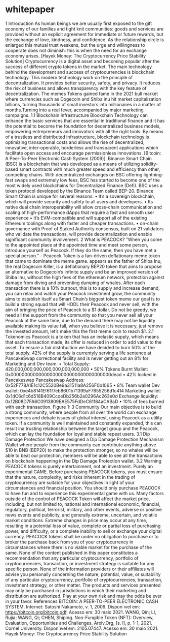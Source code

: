 # whitepaper
1 Introduction As human beings we are usually first exposed to the gift economy of our families and tight knit communities: goods and services are provided without an explicit agreement for immediate or future rewards, but the exchange of love, kindness, and confidence. As the relationship circle is enlarged this mutual trust weakens, but the urge and willingness to cooperate does not diminish: this is when the need for an exchange economy arises. [Hayek Money: The Cryptocurrency Price Stability Solution] Cryptocurrency is a digital asset and becoming popular after the success of different crypto tokens in the market. The main technology behind the development and success of cryptocurrencies is blockchain technology. This modern technology work on the principle of decentralization. It provides better security, safety, and privacy. It reduces the risk of business and allows transparency with the key feature of decentralization. The memes Tokens gained fame in the 2021 bull market where currencies such as Dogecoin and Shiba inu hit market capitalization billions, turning thousands of small investors into millionaires in a matter of months.Turning into a real fever, accompanied by major marketing campaigns.  1.1 Blockchain Infrastructure Blockchain Technology can enhance the basic services that are essential in traditional finance and it has the potential to become the foundation for decentralized business models, empowering entrepreneurs and innovators with all the right tools. By means of a trustless and distributed infrastructure, blockchain technology is optimizing transactional costs and allows the rise of decentralized, innovative, inter-operable, borderless and transparent applications which facilitate open access and encourage permissionless innovations. [Bitcoin: A Peer-To-Peer Electronic Cash System (2009)]. Binance Smart Chain (BSC) is a blockchain that was developed as a means of utilizing solidity-based smart contracts with much greater speed and efficiency than other, competing chains. With decentralized exchanges on BSC offering lightning-fast swaps and extremely low fees, BSC has started to become one of the most widely used blockchains for Decentralized Finance (Defi). BSC uses a token protocol developed by the Binance Team called BEP-20.  Binance Smart Chain is unique for several reasons:  • It’s a sovereign blockchain, which will provide security and safety to all users and developers.  • Its native dual chain interoperability will allow cross-chain communication and scaling of high-performance dApps that require a fast and smooth user experience  • It’s EVM-compatible and will support all of the existing Ethereum toolings along with faster and cheaper transactions.  • on-chain governance with Proof of Staked Authority consensus, built on 21 validators who validate the transactions, will provide decentralization and enable significant community involvement.  2 What is PEACOCK?  ”When you come to the appointed place at the appointed time and meet some person, introduce yourself as Peacock. If they do the same, then you have met a special person.” - Peacock Token is a fan-driven deflationary meme token that came to dominate the meme game. appears as the father of Shiba Inu, the real Dogecoin Killer, is a deflationary BEP20 token that aims to propose an alternative to Dogecoin’s infinite supply and be an improved version of Shiba Inu, without the high fees of the ethereum network, protection against damage from diving and preventing dumping of whales. After each transaction there is a 10% burnout, this is to supply and increase demand, you can relax and watch your Peacock investment grow, the community aims to establish itself as Smart Chain’s biggest token meme our goal is to build a strong squad that will HODL their Peacock and never sell, with the aim of bringing the price of Peacock to a $1 dollar. Do not be greedy, we need all the support from the community so that you never sell all your Peacock at the same time, due to the demand there may not be liquidity available making its value fall, when you believe it is necessary, just remove the invested amount, let’s make this the first meme coin to reach $1.               2.1 Tokenomics  Peacock is a token that has an inelastic supply, which means that each transaction made, its offer is reduced in order to add value to the asset. To ensure a fair distribuition we have decided to burn 50% of the total supply. 42% of the supply is currentyly serving a life sentence at PancakeSwap correctional facility and is never getting out an 8% for Marketing and Dev team.  • Total Supply: 420,000,000,000,000,000,000,000,000  • 50% Tokens Burnt Wallet: 0x000000000000000000000000000000000000dead  • 42% locked in Pancakeswap Pancakeswap Address: 0x52F778A1E1c12C5520Be9a31511a8A256F0b1065  • 8% Team wallet  Dev wallet: 0xe4b8141Ef61f7eb8601b71399aF7855256d1c414  Marketing wallet: 0x1dC6d1c6d518B409CcdeDb256b2a0296Ac263e0d  Exchange liquidity: 0x12B08D7FA6C0913809EAE575FdDeC61f84aCABaD  • 10% of fees burned with each transaction.     Figure 1:      3 Community Our main objective is to build a strong community, where people from all over the world can exchange experiences and debate issues of global interest, using Peacock as a utility token. If a community is well maintained and constantly expanded, this can result ina trusting relationship between the target group and the Peacock, which can lay the foundation for loyal and stable repeat users.  3.1 Dip Damage Protection We have designed a Dip Damage Protection Mechanism Wallet where people from the community can contribute anything above $10 in BNB (BEP20) to make the protection stronger, so no whales will be able to beat our protection, members will be able to see all the transactions on blockchain happening in the Dip Damage Protection wallet.  3.2 Warning PEACOCK tokens is purely entertainment, not an investment. Purely an experimental GAME. Before purchasing PEACOCK tokens, you must ensure that the nature, complexity, and risks inherent in the trading of cryptocurrency are suitable for your objectives in light of your circumstances and financial position. You should only purchase PEACOCK to have fun and to experience this experimental game with us. Many factors outside of the control of PEACOCK Token will affect the market price, including, but not limited to, national and international economic, financial, regulatory, political, terrorist, military, and other events, adverse or positive news events and publicity, and generally extreme, uncertain, and volatile market conditions. Extreme changes in price may occur at any time, resulting in a potential loss of value, complete or partial loss of purchasing power, and difficulty, or a complete inability to sell or exchange your digital currency. PEACOCK tokens shall be under no obligation to purchase or to broker the purchase back from you of your cryptocurrency in circumstances where there is no viable market for the purchase of the same. None of the content published in this paper constitutes a recommendation that any particular cryptocurrency, portfolio of cryptocurrencies, transaction, or investment strategy is suitable for any specific person. None of the information providers or their affiliates will advise you personally concerning the nature, potential, value, or suitability of any particular cryptocurrency, portfolio of cryptocurrencies, transaction, investment strategy, or other matter. The products and services presented may only be purchased in jurisdictions in which their marketing and distribution are authorized. Play at your own risk and may the odds be ever in your favor.  References BITCOIN: A PEER-TO-PEER ELECTRONIC CASH SYSTEM. Internet: Satoshi Nakamoto, v. 1, 2009. Dispon´ıvel em: https://bitcoin.org/bitcoin.pdf. Acesso em: 30 maio 2021. WANG, Qin; LI, Rujia;  WANG, Qi; CHEN, Shiping. Non-Fungible Token (NFT): Overview, Evaluation, Opportunities and Challenges. Arxiv.Org, [s. l], p. 1-1, 2021. Cornel University. Dispon´ıvel em: 2105.07447. Acesso em: 30 maio 2021.  Hayek Money: The Cryptocurrency Price Stability Solution
